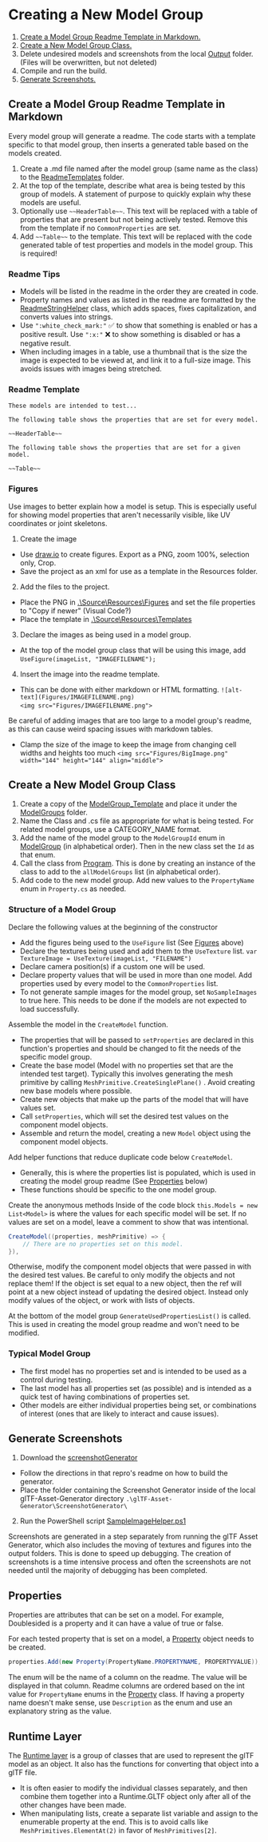 # Creating a New Model Group
1. [Create a Model Group Readme Template in Markdown.](#create-a-model-group-readme-template-in-markdown)
2. [Create a New Model Group Class.](#create-a-new-model-group-class)
3. Delete undesired models and screenshots from the local [Output](../Output) folder. (Files will be overwritten, but not deleted) 
4. Compile and run the build.
5. [Generate Screenshots.](#generate-screenshots)

## Create a Model Group Readme Template in Markdown
Every model group will generate a readme. The code starts with a template specific to that model group, then inserts a generated table based on the models created.

1. Create a .md file named after the model group (same name as the class) to the [ReadmeTemplates](../Source/ReadmeTemplates) folder.
2. At the top of the template, describe what area is being tested by this group of models. A statement of purpose to quickly explain why these models are useful.
3. Optionally use `~~HeaderTable~~`. This text will be replaced with a table of properties that are present but not being actively tested. Remove this from the template if no `CommonProperties` are set.
4. Add `~~Table~~` to the template. This text will be replaced with the code generated table of test properties and models in the model group. This is required!

### Readme Tips
+ Models will be listed in the readme in the order they are created in code.
+ Property names and values as listed in the readme are formatted by the [ReadmeStringHelper](../Source/ReadmeStringHelper.cs) class, which adds spaces, fixes capitalization, and converts values into strings. 
+ Use `":white_check_mark:"` :white_check_mark: to show that something is enabled or has a positive result. Use `":x:"` :x: to show something is disabled or has a negative result.
+ When including images in a table, use a thumbnail that is the size the image is expected to be viewed at, and link it to a full-size image. This avoids issues with images being stretched.

### Readme Template
```
These models are intended to test...  

The following table shows the properties that are set for every model.  

~~HeaderTable~~
 
The following table shows the properties that are set for a given model.  

~~Table~~ 
```

### Figures
Use images to better explain how a model is setup. This is especially useful for showing model properties that aren't necessarily visible, like UV coordinates or joint skeletons.

1. Create the image
  + Use [draw.io](https://www.draw.io/) to create figures. Export as a PNG, zoom 100%, selection only, Crop.
  + Save the project as an xml for use as a template in the Resources folder.
2. Add the files to the project.
  + Place the PNG in [.\Source\Resources\Figures](../Source/Resources/Figures) and set the file properties to "Copy if newer" (Visual Code?)
  + Place the template in [.\Source\Resources\Templates](../Source/Resources/Templates)
3. Declare the images as being used in a model group.
  + At the top of the model group class that will be using this image, add `UseFigure(imageList, "IMAGEFILENAME");`
4. Insert the image into the readme template.
  + This can be done with either markdown or HTML formatting.
`![alt-text](Figures/IMAGEFILENAME.png)`  
`<img src="Figures/IMAGEFILENAME.png">`

Be careful of adding images that are too large to a model group's readme, as this can cause weird spacing issues with markdown tables.
+ Clamp the size of the image to keep the image from changing cell widths and heights too much 
`<img src="Figures/BigImage.png" width="144" height="144" align="middle">`

## Create a New Model Group Class
1. Create a copy of the [ModelGroup_Template](../Source/Resources/Templates/ModelGroup_Template.cs) and place it under the [ModelGroups](../Source/ModelGroups) folder.
2. Name the Class and .cs file as appropriate for what is being tested. For related model groups, use a CATEGORY_NAME format.
3. Add the name of the model group to the `ModelGroupId` enum in [ModelGroup](../Source/ModelGroup.cs) (in alphabetical order). Then in the new class set the `Id` as that enum.
4. Call the class from [Program](../Source/Program.cs). This is done by creating an instance of the class to add to the `allModelGroups` list (in alphabetical order). 
5. Add code to the new model group. Add new values to the `PropertyName` enum in `Property.cs` as needed. 

### Structure of a Model Group
Declare the following values at the beginning of the constructor
+ Add the figures being used to the `UseFigure` list (See [Figures](#figures) above)
+ Declare the textures being used and add them to the `UseTexture` list. 
`var TextureImage = UseTexture(imageList, "FILENAME")`
+ Declare camera position(s) if a custom one will be used.
+ Declare property values that will be used in more than one model. Add properties used by every model to the `CommonProperties` list.
+ To not generate sample images for the model group, set `NoSampleImages` to true here. This needs to be done if the models are not expected to load successfully.

Assemble the model in the `CreateModel` function.
+ The properties that will be passed to `setProperties` are declared in this function's properties and should be changed to fit the needs of the specific model group.
+ Create the base model (Model with no properties set that are the intended test target). Typically this involves generating the mesh primitive by calling `MeshPrimitive.CreateSinglePlane()` . Avoid creating new base models where possible.
+ Create new objects that make up the parts of the model that will have values set.
+ Call `setProperties`, which will set the desired test values on the component model objects.
+ Assemble and return the model, creating a new `Model` object using the component model objects.

Add helper functions that reduce duplicate code below `CreateModel`. 
+ Generally, this is where the properties list is populated, which is used in creating the model group readme (See [Properties](#properties) below)
+ These functions should be specific to the one model group.

Create the anonymous methods
Inside of the code block `this.Models = new List<Model>` is where the values for each specific model will be set.
If no values are set on a model, leave a comment to show that was intentional.
```C#
CreateModel((properties, meshPrimitive) => {
	// There are no properties set on this model.
}),
```
Otherwise, modify the component model objects that were passed in with the desired test values.
Be careful to only modify the objects and not replace them! If the object is set equal to a new object, then the ref will point at a new object instead of updating the desired object. Instead only modify values of the object, or work with lists of objects.

At the bottom of the model group `GenerateUsedPropertiesList()` is called. This is used in creating the model group readme and won't need to be modified.

### Typical Model Group
+ The first model has no properties set and is intended to be used as a control during testing.
+ The last model has all properties set (as possible) and is intended as a quick test of having combinations of properties set.
+ Other models are either individual properties being set, or combinations of interest (ones that are likely to interact and cause issues).

## Generate Screenshots
1. Download the [screenshotGenerator](https://github.com/kcoley/screenshotGenerator)
  + Follow the directions in that repro's readme on how to build the generator.
  + Place the folder containing the Screenshot Generator inside of the local glTF-Asset-Generator directory `.\glTF-Asset-Generator\ScreenshotGenerator\`
2. Run the PowerShell script [SampleImageHelper.ps1](../SampleImageHelper.ps1)

Screenshots are generated in a step separately from running the glTF Asset Generator, which also includes the moving of textures and figures into the output folders.
This is done to speed up debugging. The creation of screenshots is a time intensive process and often the screenshots are not needed until the majority of debugging has been completed.

## Properties
Properties are attributes that can be set on a model. For example, Doublesided is a property and it can have a value of true or false.

For each tested property that is set on a model, a [Property](../Source/Property.cs) object needs to be created. 
```C#
properties.Add(new Property(PropertyName.PROPERTYNAME, PROPERTYVALUE));
```
The enum will be the name of a column on the readme. The value will be displayed in that column.
Readme columns are ordered based on the int value for `PropertyName` enums in the [Property](../Source/Property.cs) class.
If having a property name doesn't make sense, use `Description` as the enum and use an explanatory string as the value.

## Runtime Layer
The [Runtime layer](../Source/Runtime) is a group of classes that are used to represent the glTF model as an object. It also has the functions for converting that object into a glTF file.
+ It is often easier to modify the individual classes separately, and then combine them together into a Runtime.GLTF object only after all of the other changes have been made.
+ When manipulating lists, create a separate list variable and assign to the enumerable property at the end. This is to avoid calls like `MeshPrimitives.ElementAt(2)` in favor of `MeshPrimitives[2]`.
